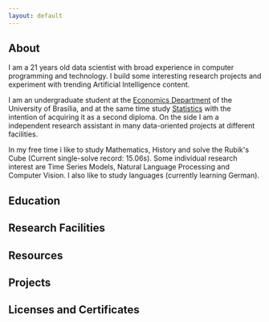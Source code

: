 ```yaml
---
layout: default
---
```


## About

I am a 21 years old data scientist with broad experience in computer programming and technology. I build some interesting research projects and experiment with trending Artificial Intelligence content.

I am an undergraduate student at the [Economics Department](http://www.economia.unb.br/) of the University of Brasília, and at the same time study [Statistics](http://est.unb.br/) with the intention of acquiring it as a second diploma. On the side I am a independent research assistant in many data-oriented projects at different facilities.

In my free time i like to study Mathematics, History and solve the Rubik's Cube (Current single-solve record: 15.06s). Some individual research interest are Time Series Models, Natural Language Processing and Computer Vision. I also like to study languages (currently learning German).

## Education


## Research Facilities


## Resources


## Projects


## Licenses and Certificates

